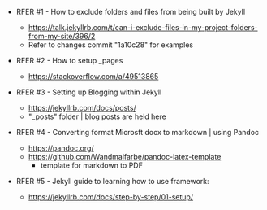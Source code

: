 
- RFER #1 - How to exclude folders and files from being built by Jekyll
    - https://talk.jekyllrb.com/t/can-i-exclude-files-in-my-project-folders-from-my-site/396/2
    - Refer to changes commit "1a10c28" for examples

- RFER #2 - How to setup _pages
    - https://stackoverflow.com/a/49513865

- RFER #3 - Setting up Blogging within Jekyll
    - https://jekyllrb.com/docs/posts/
    - "_posts" folder | blog posts are held here

- RFER #4 - Converting format Microsft docx to markdown | using Pandoc
    - https://pandoc.org/
    - https://github.com/Wandmalfarbe/pandoc-latex-template
        - template for markdown to PDF

- RFER #5 - Jekyll guide to learning how to use framework:
    - https://jekyllrb.com/docs/step-by-step/01-setup/